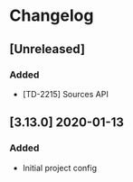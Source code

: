 # Changelog

## [Unreleased]

### Added

- [TD-2215] Sources API

## [3.13.0] 2020-01-13

### Added

- Initial project config
